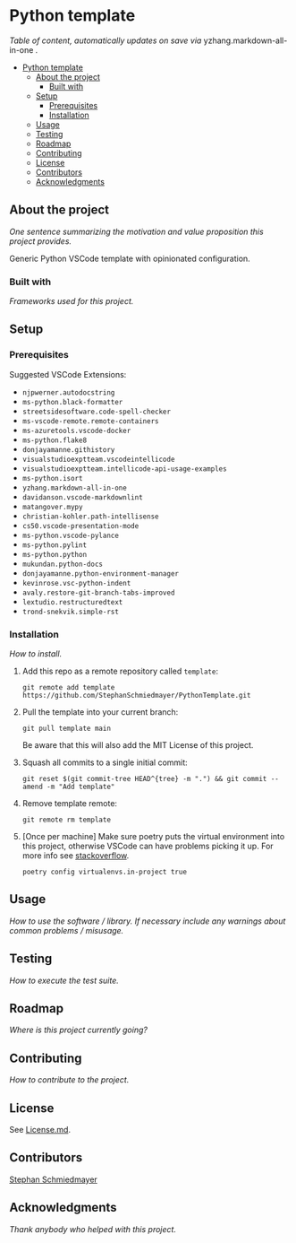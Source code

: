 # Python template

_Table of content, automatically updates on save via_ yzhang.markdown-all-in-one _._

- [Python template](#python-template)
  - [About the project](#about-the-project)
    - [Built with](#built-with)
  - [Setup](#setup)
    - [Prerequisites](#prerequisites)
    - [Installation](#installation)
  - [Usage](#usage)
  - [Testing](#testing)
  - [Roadmap](#roadmap)
  - [Contributing](#contributing)
  - [License](#license)
  - [Contributors](#contributors)
  - [Acknowledgments](#acknowledgments)

## About the project

_One sentence summarizing the motivation and value proposition this project provides._

Generic Python VSCode template with opinionated configuration.

### Built with

_Frameworks used for this project._

## Setup

### Prerequisites

Suggested VSCode Extensions:

- `njpwerner.autodocstring`
- `ms-python.black-formatter`
- `streetsidesoftware.code-spell-checker`
- `ms-vscode-remote.remote-containers`
- `ms-azuretools.vscode-docker`
- `ms-python.flake8`
- `donjayamanne.githistory`
- `visualstudioexptteam.vscodeintellicode`
- `visualstudioexptteam.intellicode-api-usage-examples`
- `ms-python.isort`
- `yzhang.markdown-all-in-one`
- `davidanson.vscode-markdownlint`
- `matangover.mypy`
- `christian-kohler.path-intellisense`
- `cs50.vscode-presentation-mode`
- `ms-python.vscode-pylance`
- `ms-python.pylint`
- `ms-python.python`
- `mukundan.python-docs`
- `donjayamanne.python-environment-manager`
- `kevinrose.vsc-python-indent`
- `avaly.restore-git-branch-tabs-improved`
- `lextudio.restructuredtext`
- `trond-snekvik.simple-rst`

### Installation

_How to install._

1. Add this repo as a remote repository called `template`:

   `git remote add template https://github.com/StephanSchmiedmayer/PythonTemplate.git`

2. Pull the template into your current branch:

   `git pull template main`

   Be aware that this will also add the MIT License of this project.

3. Squash all commits to a single initial commit:

   `git reset $(git commit-tree HEAD^{tree} -m ".") && git commit --amend -m "Add template"`

4. Remove template remote:

   `git remote rm template`

5. [Once per machine] Make sure poetry puts the virtual environment into this project, otherwise VSCode can have problems picking it up. For more info see [stackoverflow](https://stackoverflow.com/a/64434542).

   `poetry config virtualenvs.in-project true`

## Usage

_How to use the software / library.
If necessary include any warnings about common problems / misusage._

## Testing

_How to execute the test suite._

## Roadmap

_Where is this project currently going?_

## Contributing

_How to contribute to the project._

## License

See [License.md](LICENSE.md).

## Contributors

[Stephan Schmiedmayer](https://github.com/stephanschmiedmayer)

## Acknowledgments

_Thank anybody who helped with this project._
